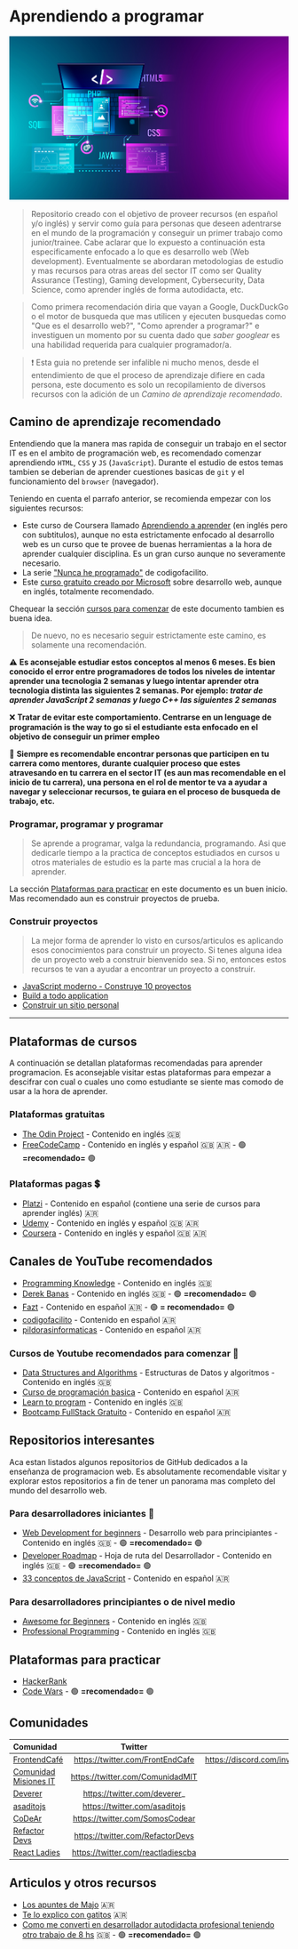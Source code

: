 # Aprendiendo a programar
![Aprendiendo a programar](./images/web-programming.jpeg)

> Repositorio creado con el objetivo de proveer recursos (en español y/o inglés) y servir como guía para personas que deseen adentrarse en el mundo de la programación y conseguir un primer trabajo como junior/trainee. Cabe aclarar que lo expuesto a continuación esta especificamente enfocado a lo que es desarrollo web (Web development). Eventualmente se abordaran metodologias de estudio y mas recursos para otras areas del sector IT como ser Quality Assurance (Testing), Gaming development, Cybersecurity, Data Science, como aprender inglés de forma autodidacta, etc.

> Como primera recomendación diria que vayan a Google, DuckDuckGo o el motor de busqueda que mas utilicen y ejecuten busquedas como "Que es el desarrollo web?", "Como aprender a programar?" e investiguen un momento por su cuenta dado que _saber googlear_ es una habilidad requerida para cualquier programador/a.

> :exclamation: Esta guia no pretende ser infalible ni mucho menos, desde el entendimiento de que el proceso de aprendizaje difiere en cada persona, este documento es solo un recopilamiento de diversos recursos con la adición de un *Camino de aprendizaje recomendado*.

## Camino de aprendizaje recomendado
Entendiendo que la manera mas rapida de conseguir un trabajo en el sector IT es en el ambito de programación web, es recomendado comenzar aprendiendo `HTML`, `CSS` y `JS` (`JavaScript`). Durante el estudio de estos temas tambien se deberian de aprender cuestiones basicas de `git` y el funcionamiento del `browser` (navegador).

Teniendo en cuenta el parrafo anterior, se recomienda empezar con los siguientes recursos:

- Este curso de Coursera llamado [Aprendiendo a aprender](https://www.coursera.org/learn/learning-how-to-learn) (en inglés pero con subtitulos), aunque no esta estrictamente enfocado al desarrollo web es un curso que te provee de buenas herramientas a la hora de aprender cualquier disciplina. Es un gran curso aunque no severamente necesario.
- La serie ["Nunca he programado"](https://www.youtube.com/watch?v=lcQBY3JsQw4&list=PLpOqH6AE0tNhMCyl-22Q9xoama6cgytg9) de codigofacilito.
- Este [curso gratuito creado por Microsoft](https://github.com/microsoft/Web-Dev-For-Beginners) sobre desarrollo web, aunque en inglés, totalmente recomendado. 

Chequear la sección [cursos para comenzar](#cursos-de-youtube-recomendados-para-comenzar) de este documento tambien es buena idea. 

> De nuevo, no es necesario seguir estrictamente este camino, es solamente una recomendación.

:warning: **Es aconsejable estudiar estos conceptos al menos 6 meses. Es bien conocido el error entre programadores de todos los niveles de intentar aprender una tecnologia 2 semanas y luego intentar aprender otra tecnologia distinta las siguientes 2 semanas. Por ejemplo: _tratar de aprender JavaScript 2 semanas y luego C++ las siguientes 2 semanas_**

:x: **Tratar de evitar este comportamiento. Centrarse en un lenguage de programación is the way to go si el estudiante esta enfocado en el objetivo de conseguir un primer empleo**

:green_book: **Siempre es recomendable encontrar personas que participen en tu carrera como mentores, durante cualquier proceso que estes atravesando en tu carrera en el sector IT (es aun mas recomendable en el inicio de tu carrera), una persona en el rol de mentor te va a ayudar a navegar y seleccionar recursos, te guiara en el proceso de busqueda de trabajo, etc.**

### Programar, programar y programar
> Se aprende a programar, valga la redundancia, programando. Asi que dedicarle tiempo a la practica de conceptos estudiados en cursos u otros materiales de estudio es la parte mas crucial a la hora de aprender.

La sección [Plataformas para practicar](#plataformas-para-practicar) en este documento es un buen inicio. Mas recomendado aun es construir proyectos de prueba.

### Construir proyectos
> La mejor forma de aprender lo visto en cursos/articulos es aplicando esos conocimientos para construir un proyecto. Si tenes alguna idea de un proyecto web a construir bienvenido sea. Si no, entonces estos recursos te van a ayudar a encontrar un proyecto a construir.

- [JavaScript moderno - Construye 10 proyectos](https://www.udemy.com/course/javascript-moderno-guia-definitiva-construye-10-proyectos/) 
- [Build a todo application](https://enlight.nyc/projects/to-do) 
- [Construir un sitio personal](https://enlight.nyc/projects/build-a-personal-website) 

---

## Plataformas de cursos
A continuación se detallan plataformas recomendadas para aprender programacion. Es aconsejable visitar estas plataformas para empezar a descifrar con cual o cuales uno como estudiante se siente mas comodo de usar a la hora de aprender.

### Plataformas gratuitas 
- [The Odin Project](https://theodinproject.com) - Contenido en inglés :uk:
- [FreeCodeCamp](https://www.freecodecamp.org) - Contenido en inglés y español :uk: :argentina: - :green_circle: __=recomendado=__ :green_circle:

### Plataformas pagas :heavy_dollar_sign:
- [Platzi](https://platzi.com/home) - Contenido en español (contiene una serie de cursos para aprender inglés) :argentina:
- [Udemy](https://www.udemy.com) - Contenido en inglés y español :uk: :argentina:
- [Coursera](https://www.coursera.org/) - Contenido en inglés y español :uk: :argentina:

## Canales de YouTube recomendados
- [Programming Knowledge](https://www.youtube.com/c/ProgrammingKnowledge/) - Contenido en inglés :uk:
- [Derek Banas](https://www.youtube.com/c/derekbanas/) - Contenido en inglés :uk: - :green_circle: __=recomendado=__ :green_circle:
- [Fazt](https://www.youtube.com/c/FaztTech/videos) - Contenido en español :argentina: - :green_circle: __= recomendado=__ :green_circle:
- [codigofacilito](https://www.youtube.com/user/codigofacilito) - Contenido en español :argentina: 
- [pildorasinformaticas](https://www.youtube.com/c/pildorasinformaticas/) - Contenido en español :argentina:

### Cursos de Youtube recomendados para comenzar :beginner:
- [Data Structures and Algorithms](https://www.youtube.com/watch?v=DBFZBWzNuEc&list=PLS1QulWo1RIbHVs3Z_r5cj4pnH2AxfjH9) - Estructuras de Datos y algoritmos - Contenido en inglés :uk:
- [Curso de programación basica](https://www.youtube.com/watch?v=lcQBY3JsQw4&list=PLpOqH6AE0tNhMCyl-22Q9xoama6cgytg9) - Contenido en español :argentina:
- [Learn to program](https://www.youtube.com/watch?v=nwjAHQERL08&list=PLGLfVvz_LVvTn3cK5e6LjhgGiSeVlIRwt) - Contenido en inglés :uk:
- [Bootcamp FullStack Gratuito](https://www.youtube.com/watch?v=wTpuKOhGfJE&list=PLV8x_i1fqBw0Kn_fBIZTa3wS_VZAqddX7) - Contenido en español :argentina:

## Repositorios interesantes
Aca estan listados algunos repositorios de GitHub dedicados a la enseñanza de programacion web. Es absolutamente recomendable visitar y explorar estos repositorios a fin de tener un panorama mas completo del mundo del desarrollo web.

### Para desarrolladores iniciantes :beginner:
- [Web Development for beginners](https://github.com/microsoft/Web-Dev-For-Beginners) - Desarrollo web para principiantes - Contenido en inglés :uk: - :green_circle: __=recomendado=__ :green_circle:
- [Developer Roadmap](https://github.com/kamranahmedse/developer-roadmap) - Hoja de ruta del Desarrollador - Contenido en inglés :uk: - :green_circle: __=recomendado=__ :green_circle:
- [33 conceptos de JavaScript](https://github.com/adonismendozaperez/33-js-conceptos) - Contenido en español :argentina:

### Para desarrolladores principiantes o de nivel medio
- [Awesome for Beginners](https://github.com/MunGell/awesome-for-beginners) - Contenido en inglés :uk:
- [Professional Programming](https://github.com/charlax/professional-programming) - Contenido en inglés :uk:

## Plataformas para practicar
- [HackerRank](https://www.hackerrank.com/)
- [Code Wars](https://www.codewars.com/dashboard) - :green_circle: __=recomendado=__ :green_circle:

## Comunidades

| Comunidad                                                  | Twitter                            | Discord                                 |
| :-------------                                             | :----------:                       | -----------:                            |
| [FrontendCafé](frontend.cafe)                              | https://twitter.com/FrontEndCafe   | https://discord.com/invite/frontendcafe |
| [Comunidad Misiones IT](https://comit.ar/)                 | https://twitter.com/ComunidadMIT   | -                                       |
| [Deverer](https://deverer.com/)                            | https://twitter.com/deverer_       | -                                       |
| [asaditojs](https://igbio.co/asaditojs)                    | https://twitter.com/asaditojs      | -                                       |
| [CoDeAr](https://codear.org/)                              | https://twitter.com/SomosCodear    | -                                       |
| [Refactor Devs](https://www.twitch.tv/refactordevs)        | https://twitter.com/RefactorDevs   | -                                       |
| [React Ladies](https://www.instagram.com/reactladies.cba/) | https://twitter.com/reactladiescba | -                                        |

## Articulos y otros recursos
- [Los apuntes de Majo](https://losapuntesdemajo.now.sh/) :argentina:
- [Te lo explico con gatitos](https://teloexplicocongatitos.com/) :argentina:
- [Como me converti en desarrollador autodidacta profesional teniendo otro trabajo de 8 hs](https://dev.to/carstenbehrens/how-i-became-a-professional-self-taught-developer-in-germany-while-working-a-full-time-job-djd) :uk: - :green_circle: __=recomendado=__ :green_circle: 

